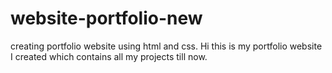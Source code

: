 # website-portfolio-new
creating portfolio website using html and css.
Hi this is my portfolio website I created which contains all my projects till now.
